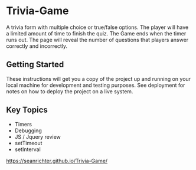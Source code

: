 # Trivia-Game

A trivia form with multiple choice or true/false options. The player will have a limited amount of time to finish the quiz. The Game ends when the timer runs out. The page will reveal the number of questions that players answer correctly and incorrectly.

## Getting Started

These instructions will get you a copy of the project up and running on your local machine for development and testing purposes. See deployment for notes on how to deploy the project on a live system.

## Key Topics

* Timers
* Debugging
* JS / Jquery review
* setTimeout
* setInterval


https://seanrichter.github.io/Trivia-Game/
